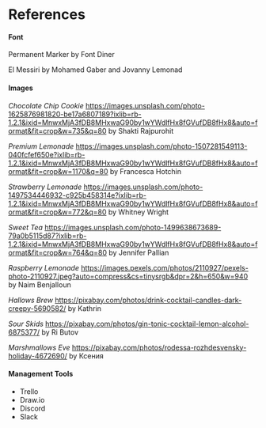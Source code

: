 # References #

#### Font ####
Permanent Marker by Font Diner

El Messiri by Mohamed Gaber and Jovanny Lemonad

#### Images ####

*Chocolate Chip Cookie*
https://images.unsplash.com/photo-1625876981820-be17a6807189?ixlib=rb-1.2.1&ixid=MnwxMjA3fDB8MHxwaG90by1wYWdlfHx8fGVufDB8fHx8&auto=format&fit=crop&w=735&q=80 by Shakti Rajpurohit

*Premium Lemonade*
https://images.unsplash.com/photo-1507281549113-040fcfef650e?ixlib=rb-1.2.1&ixid=MnwxMjA3fDB8MHxwaG90by1wYWdlfHx8fGVufDB8fHx8&auto=format&fit=crop&w=1170&q=80 by Francesca Hotchin

*Strawberry Lemonade*
https://images.unsplash.com/photo-1497534446932-c925b458314e?ixlib=rb-1.2.1&ixid=MnwxMjA3fDB8MHxwaG90by1wYWdlfHx8fGVufDB8fHx8&auto=format&fit=crop&w=772&q=80 by Whitney Wright

*Sweet Tea*
https://images.unsplash.com/photo-1499638673689-79a0b5115d87?ixlib=rb-1.2.1&ixid=MnwxMjA3fDB8MHxwaG90by1wYWdlfHx8fGVufDB8fHx8&auto=format&fit=crop&w=764&q=80 by Jennifer Pallian

*Raspberry Lemonade*
https://images.pexels.com/photos/2110927/pexels-photo-2110927.jpeg?auto=compress&cs=tinysrgb&dpr=2&h=650&w=940 by Naim Benjalloun

*Hallows Brew*
https://pixabay.com/photos/drink-cocktail-candles-dark-creepy-5690582/ by Kathrin

*Sour Skids*
https://pixabay.com/photos/gin-tonic-cocktail-lemon-alcohol-6875377/ by Ri Butov

*Marshmallows Eve*
https://pixabay.com/photos/rodessa-rozhdesvensky-holiday-4672690/ by Ксения

#### Management Tools ####
- Trello
- Draw.io
- Discord
- Slack

####  ####
